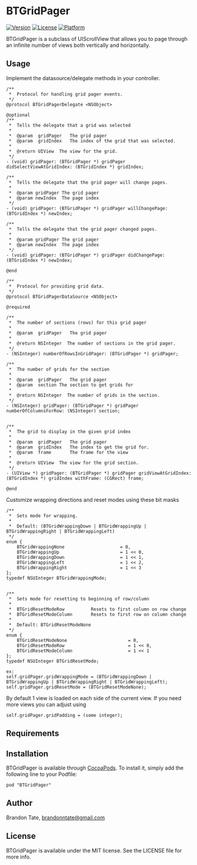 # BTGridPager

[![Version](https://img.shields.io/cocoapods/v/BTGridPager.svg?style=flat)](http://cocoadocs.org/docsets/BTGridPager)
[![License](https://img.shields.io/cocoapods/l/BTGridPager.svg?style=flat)](http://cocoadocs.org/docsets/BTGridPager)
[![Platform](https://img.shields.io/cocoapods/p/BTGridPager.svg?style=flat)](http://cocoadocs.org/docsets/BTGridPager)

BTGridPager is a subclass of UIScrollView that allows you to page through an infinite number of views both vertically and horizontally.  

## Usage

Implement the datasource/delegate methods in your controller.

	/**
	 *  Protocol for handling grid pager events.
	 */
	@protocol BTGridPagerDelegate <NSObject>
	
	@optional
	/**
	 *  Tells the delegate that a grid was selected
	 *
	 *  @param  gridPager   The grid pager
	 *  @param  gridIndex   The index of the grid that was selected.
	 *
	 *  @return UIView  The view for the grid.
	 */
	- (void) gridPager: (BTGridPager *) gridPager didSelectViewAtGridIndex: (BTGridIndex *) gridIndex;
	
	/**
	 *  Tells the delegate that the grid pager will change pages.
	 *
	 *  @param gridPager The grid pager
	 *  @param newIndex  The page index
	 */
	- (void) gridPager: (BTGridPager *) gridPager willChangePage: (BTGridIndex *) newIndex;

	/**
	 *  Tells the delegate that the grid pager changed pages.
	 *
	 *  @param gridPager The grid pager
	 *  @param newIndex  The page index
	 */
	- (void) gridPager: (BTGridPager *) gridPager didChangePage: (BTGridIndex *) newIndex;
	
	@end
	
	/**
	 *  Protocol for providing grid data.
	 */
	@protocol BTGridPagerDataSource <NSObject>
	
	@required
	
	/**
	 *  The number of sections (rows) for this grid pager
	 *
	 *  @param  gridPager   The grid pager
	 *
	 *  @return NSInteger  The number of sections in the grid pager.
	 */
	- (NSInteger) numberOfRowsInGridPager: (BTGridPager *) gridPager;
	
	/**
	 *  The number of grids for the section
	 *
	 *  @param  gridPager   The grid pager
	 *  @param  section The section to get grids for
	 *
	 *  @return NSInteger  The number of grids in the section.
	 */
	- (NSInteger) gridPager: (BTGridPager *) gridPager numberOfColumnsForRow: (NSInteger) section;
	
	
	/**
	 *  The grid to display in the given grid index
	 *
	 *  @param  gridPager   The grid pager
	 *  @param  gridIndex   The index to get the grid for.
	 *  @param  frame       The frame for the view
	 *
	 *  @return UIView  The view for the grid section.
	 */
	- (UIView *) gridPager: (BTGridPager *) gridPager gridViewAtGridIndex: (BTGridIndex *) gridIndex withFrame: (CGRect) frame;
	
	@end


Customize wrapping directions and reset modes using these bit masks

	/**
     *  Sets mode for wrapping.
     *
     *  Default: (BTGridWrappingDown | BTGridWrappingUp | BTGridWrappingRight | BTGridWrappingLeft)
     */
    enum {
        BTGridWrappingNone                     = 0,
        BTGridWrappingUp                       = 1 << 0,
        BTGridWrappingDown                     = 1 << 1,
        BTGridWrappingLeft                     = 1 << 2,
        BTGridWrappingRight                    = 1 << 3
    };
    typedef NSUInteger BTGridWrappingMode;


    /**
     *  Sets mode for resetting to beginning of row/column
     *
     *  BTGridResetModeRow          Resets to first column on row change
     *  BTGridResetModeColumn       Resets to first row on column change
     *
     *  Default: BTGridResetModeNone
     */
    enum {
        BTGridResetModeNone                       = 0,
        BTGridResetModeRow                        = 1 << 0,
        BTGridResetModeColumn                     = 1 << 1
    };
    typedef NSUInteger BTGridResetMode;
    
    ex: 
    self.gridPager.gridWrappingMode = (BTGridWrappingDown | BTGridWrappingUp | BTGridWrappingRight | BTGridWrappingLeft);
    self.gridPager.gridResetMode = (BTGridResetModeNone);
    
By default 1 view is loaded on each side of the current view.  If you need more views you can adjust using

	self.gridPager.gridPadding = (some integer);

## Requirements

## Installation

BTGridPager is available through [CocoaPods](http://cocoapods.org). To install
it, simply add the following line to your Podfile:

    pod "BTGridPager"

## Author

Brandon Tate, brandonntate@gmail.com

## License

BTGridPager is available under the MIT license. See the LICENSE file for more info.

